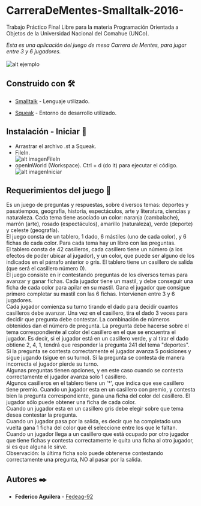 # CarreraDeMentes-Smalltalk-2016-

  Trabajo Práctico Final Libre para la materia Programación Orientada a Objetos de la Universidad Nacional del Comahue (UNCo).

  _Esta es una aplicación del juego de mesa Carrera de Mentes, para jugar entre 3 y 6 jugadores._
  </br></br>
  ![alt ejemplo](https://github.com/Fedeag-92/CarreraDeMentes-Smalltalk-2016-/blob/main/ejemplo.JPG?raw=true)

## Construido con 🛠️

  - [Smalltalk](http://www.smalltalk.org/) - Lenguaje utilizado.

  - [Squeak](https://squeak.org/) - Entorno de desarrollo utilizado.

## Instalación - Iniciar 🎲

  - Arrastrar el archivo .st a Squeak.
  - FileIn.<br />
    ![alt imagenFileIn](https://github.com/Fedeag-92/CarreraDeMentes-Smalltalk-2016-/blob/main/FileIn.JPG?raw=true)
  - openInWorld (Workspace). Ctrl + d (do it) para ejecutar el código.<br />
    ![alt imagenIniciar](https://github.com/Fedeag-92/CarreraDeMentes-Smalltalk-2016-/blob/main/Iniciar.JPG?raw=true)
    
## Requerimientos del juego 📄
Es un juego de preguntas y respuestas, sobre diversos temas: deportes y pasatiempos,
geografia, historia, espectáculos, arte y literatura, ciencias y naturaleza. Cada tema tiene
asociado un color: naranja (cambalache), marrón (arte), rosado (espectáculos), amarillo
(naturaleza), verde (deporte) y celeste (geografía).</br>
El juego consta de un tablero, 1 dado, 6 mástiles (uno de cada color), y 6 fichas de cada color.
Para cada tema hay un libro con las preguntas.</br>
El tablero consta de 42 casilleros, cada casillero tiene un número (a los efectos de poder
ubicar al jugador), y un color, que puede ser alguno de los indicados en el párrafo anterior o
gris. El tablero tiene un casillero de salida (que será el casillero número 0).</br>
El juego consiste en ir contestando preguntas de los diversos temas para avanzar y ganar
fichas. Cada jugador tiene un mastil, y debe conseguir una ficha de cada color para apilar en
su mastil. Gana el jugador que consigue primero completar su mastil con las 6 fichas.
Intervienen entre 3 y 6 jugadores.</br>
Cada jugador comienza su turno tirando el dado para decidir cuantos casilleros debe avanzar.
Una vez en el casillero, tira el dado 3 veces para decidir que pregunta debe contestar. La
combinación de números obtenidos dan el número de pregunta. La pregunta debe hacerse
sobre el tema correspondiente al color del casillero en el que se encuentra el jugador. Es decir,
si el jugador está en un casillero verde, y al tirar el dado obtiene 2, 4, 1, tendrá que responder
la pregunta 241 del tema "deportes". Si la pregunta se contesta correctamente el jugador
avanza 5 posiciones y sigue jugando (sigue en su turno). Si la pregunta se contesta de manera
incorrecta el jugador pierde su turno.</br>
Algunas preguntas tienen opciones, y en este caso cuando se contesta correctamente el
jugador avanza solo 1 casillero.</br>
Algunos casilleros en el tablero tiene un '*', que indica que ese casillero tiene premio. Cuando
un jugador esta en un casillero con premio, y contesta bien la pregunta correspondiente, gana
una ficha del color del casillero. El jugador sólo puede obtener una ficha de cada color.</br>
Cuando un jugador esta en un casillero gris debe elegir sobre que tema desea contestar la
pregunta.</br>
Cuando un jugador pasa por la salida, es decir que ha completado una vuelta gana 1 ficha del
color que él seleccione entre los que le faltan.</br>
Cuando un jugador llega a un casillero que está ocupado por otro jugador que tiene fichas y
contesta correctamente le quita una ficha al otro jugador, si es que alguna le sirve.</br>
Observación: la última ficha solo puede obtenerse contestando correctamente una pregunta,
NO al pasar por la salida.
## Autores ✒️

- **Federico Aguilera** - [Fedeag-92](https://github.com/Fedeag-92)
